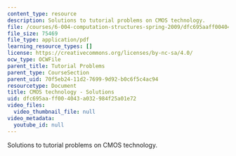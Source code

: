 ```yaml
---
content_type: resource
description: Solutions to tutorial problems on CMOS technology.
file: /courses/6-004-computation-structures-spring-2009/dfc695aaff004043a032984f25a01e72_MIT6_004s09_tutor03_sol.pdf
file_size: 75469
file_type: application/pdf
learning_resource_types: []
license: https://creativecommons.org/licenses/by-nc-sa/4.0/
ocw_type: OCWFile
parent_title: Tutorial Problems
parent_type: CourseSection
parent_uid: 70f5eb24-11d2-7699-9d92-b0c6f5c4ac94
resourcetype: Document
title: CMOS technology - Solutions
uid: dfc695aa-ff00-4043-a032-984f25a01e72
video_files:
  video_thumbnail_file: null
video_metadata:
  youtube_id: null
---
```

Solutions to tutorial problems on CMOS technology.